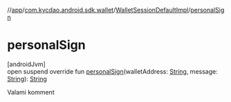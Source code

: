 //[app](../../../index.md)/[com.kycdao.android.sdk.wallet](../index.md)/[WalletSessionDefaultImpl](index.md)/[personalSign](personal-sign.md)

# personalSign

[androidJvm]\
open suspend override fun [personalSign](personal-sign.md)(walletAddress: [String](https://kotlinlang.org/api/latest/jvm/stdlib/kotlin/-string/index.html), message: [String](https://kotlinlang.org/api/latest/jvm/stdlib/kotlin/-string/index.html)): [String](https://kotlinlang.org/api/latest/jvm/stdlib/kotlin/-string/index.html)

Valami komment
